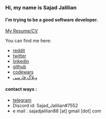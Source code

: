 ### Hi, my name is Sajad Jalilian

#### I'm trying to be a good software developer.

[My Resume/CV](https://github.com/SajadJalilian/Sajad_Jalilian_CV)

You can find me here:

- [reddit](https://reddit.com/user/sajadj)
- [twitter](https://twitter.com/Sajad_Jalilian)
- [linkedin](https://linkedin.com/in/sajadjalilian)
- [github](https://github.com/SajadJalilian)
- [codewars](https://codewars.com/users/SajadJalilian)
- [وبلاگ فارسی](https://virgool.io/@SajadJ)

#### contact ways :
- [telegram](https://t.me/sajadjalilian)
- Discord id: Sajad_Jalilian#7552
- e mail : sajadjalilian88 [at] gmail [dot] com
